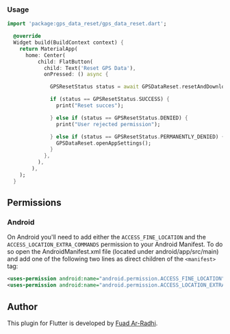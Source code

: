 ### Usage

``` dart
import 'package:gps_data_reset/gps_data_reset.dart';

  @override
  Widget build(BuildContext context) {
    return MaterialApp(
      home: Center(
          child: FlatButton(
            child: Text('Reset GPS Data'),
            onPressed: () async {

              GPSResetStatus status = await GPSDataReset.resetAndDownload();

              if (status == GPSResetStatus.SUCCESS) {
                print("Reset succes");

              } else if (status == GPSResetStatus.DENIED) {
                print("User rejected permission");

              } else if (status == GPSResetStatus.PERMANENTLY_DENIED) {
                GPSDataReset.openAppSettings();
              }
            },
          ),
        ),
    );
  }
```

## Permissions

### Android

On Android you'll need to add either the `ACCESS_FINE_LOCATION` and the `ACCESS_LOCATION_EXTRA_COMMANDS` permission to your Android Manifest. To do so open the AndroidManifest.xml file (located under android/app/src/main) and add one of the following two lines as direct children of the `<manifest>` tag:

``` xml
<uses-permission android:name="android.permission.ACCESS_FINE_LOCATION" />
<uses-permission android:name="android.permission.ACCESS_LOCATION_EXTRA_COMMANDS" />
```

## Author

This plugin for Flutter is developed by [Fuad Ar-Radhi](https://fuadarradhi.com).
